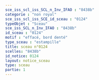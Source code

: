 ```yaml
---
sce_iss_scl_iss_SCL_n_Inv_IFAO : "8438b"
categorie : "non royal"
sce_iss_scl_iss_SCE_id_sceau : "0124"
typeObjet : "Sceau"
sce_iss_SCL_n_Inv_IFAO : "8438b"
id_sceau : "0124"
motif : "effacé, bord denté"
type_sceau : "estampille"
title: sceau n°0124
scelles: "8438b"
id_notice: 0124
layout: notice_sceau
type: sceau
partie: 1
---
```

